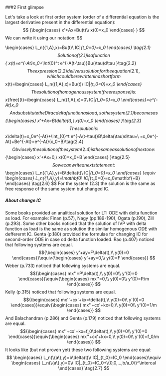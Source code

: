 ###2 First glimpse

Let's take a look at first order system
(order of a differential equation is the largest derivative present in the differential equation):
$$
{\begin{cases}
x'+Ax=Bu(t)\\
x(0)=x_0
\end{cases}
}
$$
We can write it using our notation:
$$

\begin{cases}
L_n(\{1,A\},x)=Bu(t)\\
IC|_{t_0=0}=x_0
\end{cases}
\tag{2.1}
$$
Solution of (2.1) is a function
$$
{
x(t)=e^{-At}x_0+\int_{0}^t e^{-A(t-\tau)}Bu(\tau)d\tau
}\tag{2.2}
$$
The expression (2.2) delivers solution for the equation (2.1), which could be rewritten in a short form
$$
x(t)=\begin{cases}
L_n(\{1,A\},x)=Bu(t)\\
IC|_{t_0=0}=x_0
\end{cases}
$$
The solution of homogenous system (free response) is:
$$
x_{free}(t)=\begin{cases}
L_n(\{1,A\},x)=0\\
IC|_{t_0=0}=x_0
\end{cases}=e^{-At}x_0
$$
And substitute the Dirac delta function as load, so the system (2.1) becomes as
$$
{\begin{cases}
x'+Ax=B\delta(t),\\
x(0)=x_0
\end{cases}
}\tag{2.3}
$$
The solution is:
$$
x_\delta(t)=x_0e^{-At}+\int_{0}^t e^{-A(t-\tau)}B\delta(\tau)d\tau=\\
=x_0e^{-At}+Be^{-At}=e^{-At}(x_0+B)\tag{2.4}
$$
Obviosely the solution of the system (2.4) is the same as solution of next one:
$$
{\begin{cases}
x'+Ax=0,\\
x(0)=x_0+B
\end{cases}
}\tag{2.5}
$$
So we can write a next statement:
$$
\begin{cases}
L_n(\{1,A\},y)=B\delta(t)\\
IC|_{t_0=0}=x_0
\end{cases}
\equiv
\begin{cases}
L_n(\{1,A\},y)=\mathbf0\\
IC|_{t_0=0}=x_0\mathbf{+B}
\end{cases}
\tag{2.6}
$$
For the system (2.3) the solution is the same as free response of the same system but changed IC.
##### About change IC
Some books provided an analitical solution for LTI ODE with delta function as load. For example: Finan (p.57), Nagy (pp.189-190), Ogata (p.190), Zill (p.293).
Some other books noticed that the solution of IVP with delta function as load is the same as solution the similar homogenous ODE with defferernt IC.
Genta (p.180) provided the formulae for changing IC for second-order ODE in case od delta function loaded. 
Rao (p.407) noticed that following systems are equal.
$${\begin{cases}
y'+ay=F\delta(t),\\
y(0)=0
\end{cases}}\equiv{\begin{cases}
y'+ay=0,\\
y(0)=F
\end{cases}}
$$
Weber (p.733) noticed that following systems are equal.
$${\begin{cases}
mx''=P\delta(t),\\
y(0)=0\\
y'(0)=0
\end{cases}}\equiv{\begin{cases}
mx''=0,\\
y(0)=0\\
y'(0)=P/m
\end{cases}}
$$
Kelly (p.315) noticed that following systems are equal.
$${\begin{cases}
mx''+cx'+kx=\delta(t),\\
y(0)=0\\
y'(0)=0
\end{cases}}\equiv{\begin{cases}
mx''+cx'+kx=0,\\
y(0)=0\\
y'(0)=1/m
\end{cases}}
$$
And Balachandran (p.286) and Genta (p.179) noticed that following systems are equal.
$${\begin{cases}
mx''+cx'+kx=f_0\delta(t),\\
y(0)=0\\
y'(0)=0
\end{cases}}\equiv{\begin{cases}
mx''+cx'+kx=0,\\
y(0)=0\\
y'(0)=f_0/m
\end{cases}}
$$
It looks like (but not proven yet) these two following systems are equal:
$$
\begin{cases}
L_n(\{a\},y)=b\delta(t)\\
IC|_{t_0}=IC_0
\end{cases}\equiv
\begin{cases}
L_n(\{a\},y)=0\\
IC|_{t_0}=IC_0+\{0,0,...,b/a_0\}^\intercal
\end{cases}
\tag{2.7}
$$
